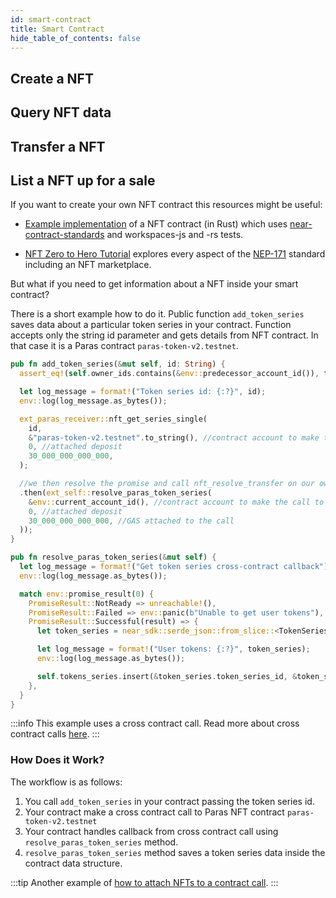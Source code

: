 ```yaml
---
id: smart-contract
title: Smart Contract
hide_table_of_contents: false
---
```


## Create a NFT
## Query NFT data
## Transfer a NFT
## List a NFT up for a sale


If you want to create your own NFT contract this resources might be useful:
- [Example implementation](https://github.com/near-examples/NFT) of a NFT contract (in Rust) which uses [near-contract-standards](https://github.com/near/near-sdk-rs/tree/master/near-contract-standards) and workspaces-js and -rs tests.

- [NFT Zero to Hero Tutorial](https://docs.near.org/tutorials/nfts/introduction) explores every aspect of the [NEP-171](https://github.com/near/NEPs/blob/master/neps/nep-0171.md) standard including an NFT marketplace.

But what if you need to get information about a NFT inside your smart contract?

There is a short example how to do it. Public function ```add_token_series``` saves data about a particular token series in your contract. Function accepts only the string id parameter and gets details from NFT contract. In that case it is a Paras contract ```paras-token-v2.testnet```.

```rust	
pub fn add_token_series(&mut self, id: String) {
  assert_eq!(self.owner_ids.contains(&env::predecessor_account_id()), true, "ERR_NO_ACCESS");

  let log_message = format!("Token series id: {:?}", id);
  env::log(log_message.as_bytes());

  ext_paras_receiver::nft_get_series_single(
    id,
    &"paras-token-v2.testnet".to_string(), //contract account to make the call to
    0, //attached deposit
    30_000_000_000_000,
  );

  //we then resolve the promise and call nft_resolve_transfer on our own contract
  .then(ext_self::resolve_paras_token_series(
    &env::current_account_id(), //contract account to make the call to
    0, //attached deposit
    30_000_000_000_000, //GAS attached to the call
  ));
}

pub fn resolve_paras_token_series(&mut self) {
  let log_message = format!("Get token series cross-contract callback");
  env::log(log_message.as_bytes());

  match env::promise_result(0) {
    PromiseResult::NotReady => unreachable!(),
    PromiseResult::Failed => env::panic(b"Unable to get user tokens"),
    PromiseResult::Successful(result) => {
      let token_series = near_sdk::serde_json::from_slice::<TokenSeriesJson>(&result).unwrap();

      let log_message = format!("User tokens: {:?}", token_series);
      env::log(log_message.as_bytes());

      self.tokens_series.insert(&token_series.token_series_id, &token_series);
    },
  }
}
```

:::info
  This example uses a cross contract call. Read more about cross contract calls [here](https://docs.near.org/tutorials/examples/xcc).
:::

### How Does it Work?
 The workflow is as follows:
1. You call `add_token_series` in your contract passing the token series id.
2. Your contract make a cross contract call to Paras NFT contract `paras-token-v2.testnet`
3. Your contract handles callback from cross contract call using `resolve_paras_token_series` method.
4. `resolve_paras_token_series` method saves a token series data inside the contract data structure.

:::tip
Another example of [how to attach NFTs to a contract call](/develop/relevant-contracts/nft#attaching-nfts-to-a-call).
:::